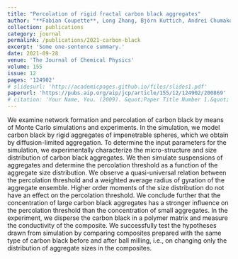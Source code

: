 ```yaml
---
title: "Percolation of rigid fractal carbon black aggregates"
author: "**Fabian Coupette**, Long Zhang, Björn Kuttich, Andrei Chumakov, Stephan V Roth, Lola González-García, Tobias Kraus, and Tanja Schilling"
collection: publications
category: journal
permalink: /publications/2021-carbon-black
excerpt: 'Some one-sentence summary.'
date: 2021-09-28
venue: 'The Journal of Chemical Physics'
volume: 155
issue: 12
pages: '124902'
# slidesurl: 'http://academicpages.github.io/files/slides1.pdf'
paperurl: 'https://pubs.aip.org/aip/jcp/article/155/12/124902/200869'
# citation: 'Your Name, You. (2009). &quot;Paper Title Number 1.&quot; <i>Journal 1</i>. 1(1).'
---
```


We examine network formation and percolation of carbon black by means of Monte Carlo simulations and experiments. In the simulation, we model carbon black by rigid aggregates of impenetrable spheres, which we obtain by diffusion-limited aggregation. To determine the input parameters for the simulation, we experimentally characterize the micro-structure and size distribution of carbon black aggregates. We then simulate suspensions of aggregates and determine the percolation threshold as a function of the aggregate size distribution. We observe a quasi-universal relation between the percolation threshold and a weighted average radius of gyration of the aggregate ensemble. Higher order moments of the size distribution do not have an effect on the percolation threshold. We conclude further that the concentration of large carbon black aggregates has a stronger influence on the percolation threshold than the concentration of small aggregates. In the experiment, we disperse the carbon black in a polymer matrix and measure the conductivity of the composite. We successfully test the hypotheses drawn from simulation by comparing composites prepared with the same type of carbon black before and after ball milling, i.e., on changing only the distribution of aggregate sizes in the composites.
